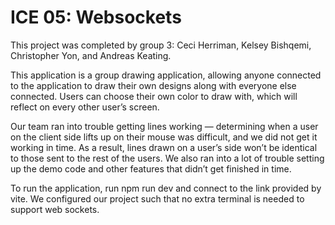 # ICE 05: Websockets

This project was completed by group 3: Ceci Herriman, Kelsey Bishqemi, Christopher Yon, and Andreas Keating. 

This application is a group drawing application, allowing anyone connected to the application to draw their own designs along with everyone else connected. Users can choose their own color to draw with, which will reflect on every other user’s screen. 

Our team ran into trouble getting lines working — determining when a user on the client side lifts up on their mouse was difficult, and we did not get it working in time. As a result, lines drawn on a user’s side won’t be identical to those sent to the rest of the users. We also ran into a lot of trouble setting up the demo code and other features that didn’t get finished in time. 

To run the application, run npm run dev and connect to the link provided by vite. We configured our project such that no extra terminal is needed to support web sockets. 
